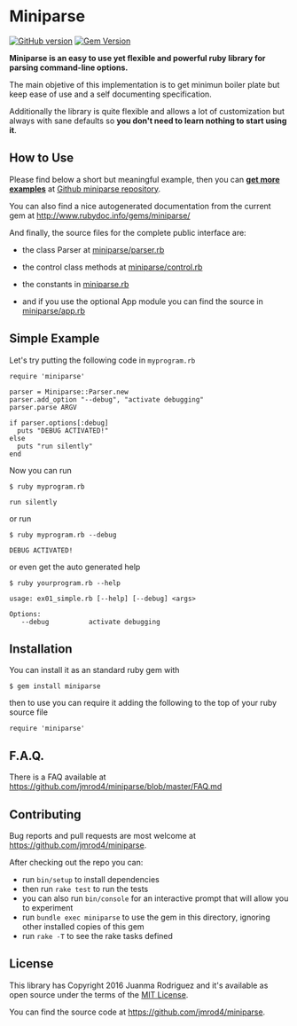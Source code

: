 
# Miniparse

[![GitHub version](https://badge.fury.io/gh/jmrod4%2Fminiparse.svg)](https://badge.fury.io/gh/jmrod4%2Fminiparse) [![Gem Version](https://badge.fury.io/rb/miniparse.svg)](https://badge.fury.io/rb/miniparse)

**Miniparse is an easy to use yet flexible and powerful ruby library for parsing command-line options.**

The main objetive of this implementation is to get minimun boiler plate but keep ease of use and a self documenting specification. 

Additionally the library is quite flexible and allows a lot of customization but always with sane defaults so **you don't need to learn nothing to start using it**.

## How to Use

Please find below a short but meaningful example, then you can **[get more examples](https://github.com/jmrod4/miniparse/tree/master/examples)** at [Github miniparse repository](https://github.com/jmrod4/miniparse).

You can also find a nice autogenerated documentation from the current gem at  http://www.rubydoc.info/gems/miniparse/

And finally, the source files for the complete public interface are:

  * the class Parser at [miniparse/parser.rb](https://github.com/jmrod4/miniparse/blob/master/lib/miniparse/parser.rb)

  * the control class methods at [miniparse/control.rb](https://github.com/jmrod4/miniparse/blob/master/lib/miniparse/control.rb)
  
  * the constants in [miniparse.rb](https://github.com/jmrod4/miniparse/blob/master/lib/miniparse/constants.rb)
  
  * and if you use the optional App module you can find the source in [miniparse/app.rb](https://github.com/jmrod4/miniparse/blob/master/lib/miniparse/app.rb)		

## Simple Example

Let's try putting the following code in `myprogram.rb`

    require 'miniparse'
    
    parser = Miniparse::Parser.new
    parser.add_option "--debug", "activate debugging"
    parser.parse ARGV
    
    if parser.options[:debug]
      puts "DEBUG ACTIVATED!"
    else
      puts "run silently"
    end
    
Now you can run

    $ ruby myprogram.rb

    run silently

or run
    
    $ ruby myprogram.rb --debug
    
    DEBUG ACTIVATED!

or even get the auto generated help
    
    $ ruby yourprogram.rb --help
    
    usage: ex01_simple.rb [--help] [--debug] <args>

    Options:
       --debug          activate debugging
	   
## Installation

You can install it as an standard ruby gem with

    $ gem install miniparse
    
then to use you can require it adding the following to the top of your ruby source file

    require 'miniparse'
	
## F.A.Q.

There is a FAQ available at https://github.com/jmrod4/miniparse/blob/master/FAQ.md
    
## Contributing

Bug reports and pull requests are most welcome at https://github.com/jmrod4/miniparse.

After checking out the repo you can:

 * run `bin/setup` to install dependencies
 * then run `rake test` to run the tests
 * you can also run `bin/console` for an interactive prompt that will allow you to experiment
 * run `bundle exec miniparse` to use the gem in this directory, ignoring other installed copies of this gem
 * run `rake -T` to see the rake tasks defined

## License

This library has Copyright 2016 Juanma Rodriguez and it's available as open source under the terms of the [MIT License](http://opensource.org/licenses/MIT).

You can find the source code at https://github.com/jmrod4/miniparse.
